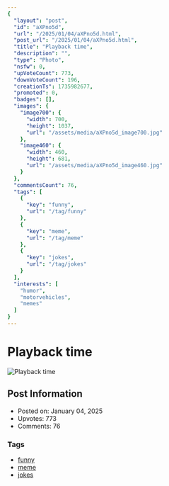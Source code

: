 ```yaml
---
{
  "layout": "post",
  "id": "aXPno5d",
  "url": "/2025/01/04/aXPno5d.html",
  "post_url": "/2025/01/04/aXPno5d.html",
  "title": "Playback time",
  "description": "",
  "type": "Photo",
  "nsfw": 0,
  "upVoteCount": 773,
  "downVoteCount": 196,
  "creationTs": 1735982677,
  "promoted": 0,
  "badges": [],
  "images": {
    "image700": {
      "width": 700,
      "height": 1037,
      "url": "/assets/media/aXPno5d_image700.jpg"
    },
    "image460": {
      "width": 460,
      "height": 681,
      "url": "/assets/media/aXPno5d_image460.jpg"
    }
  },
  "commentsCount": 76,
  "tags": [
    {
      "key": "funny",
      "url": "/tag/funny"
    },
    {
      "key": "meme",
      "url": "/tag/meme"
    },
    {
      "key": "jokes",
      "url": "/tag/jokes"
    }
  ],
  "interests": [
    "humor",
    "motorvehicles",
    "memes"
  ]
}
---
```


# Playback time

![Playback time](/assets/media/aXPno5d_image700.jpg)

## Post Information

- Posted on: January 04, 2025
- Upvotes: 773
- Comments: 76

### Tags

- [funny](/tag/funny)
- [meme](/tag/meme)
- [jokes](/tag/jokes)
